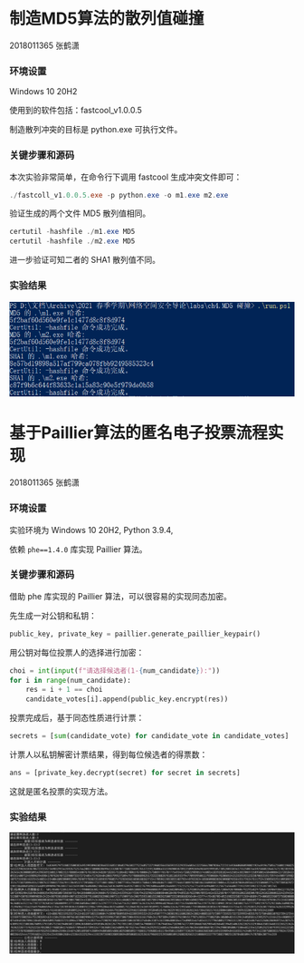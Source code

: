 # 制造MD5算法的散列值碰撞

2018011365 张鹤潇

### 环境设置

Windows 10 20H2

使用到的软件包括：fastcool_v1.0.0.5

制造散列冲突的目标是 python.exe 可执行文件。

### 关键步骤和源码

本次实验非常简单，在命令行下调用 fastcool 生成冲突文件即可：

```powershell
./fastcoll_v1.0.0.5.exe -p python.exe -o m1.exe m2.exe
```

验证生成的两个文件 MD5 散列值相同。

```powershell
certutil -hashfile ./m1.exe MD5
certutil -hashfile ./m2.exe MD5
```

进一步验证可知二者的 SHA1 散列值不同。

### 实验结果

![image-20210519093334055](report_pic/image-20210519093334055.png)



# 基于Paillier算法的匿名电子投票流程实现

2018011365 张鹤潇

### 环境设置

实验环境为 Windows 10 20H2, Python 3.9.4, 

依赖 `phe==1.4.0` 库实现 Paillier 算法。 

### 关键步骤和源码

借助 phe 库实现的 Paillier 算法，可以很容易的实现同态加密。

先生成一对公钥和私钥：

```python
public_key, private_key = paillier.generate_paillier_keypair()
```

用公钥对每位投票人的选择进行加密：

```python
choi = int(input(f"请选择候选者(1-{num_candidate}):"))
for i in range(num_candidate):
    res = i + 1 == choi
    candidate_votes[i].append(public_key.encrypt(res))
```

投票完成后，基于同态性质进行计票：

```python
secrets = [sum(candidate_vote) for candidate_vote in candidate_votes]
```

计票人以私钥解密计票结果，得到每位候选者的得票数：

```python
ans = [private_key.decrypt(secret) for secret in secrets]
```

这就是匿名投票的实现方法。

### 实验结果

![image-20210519094425193](report_pic/image-20210519094425193.png)
